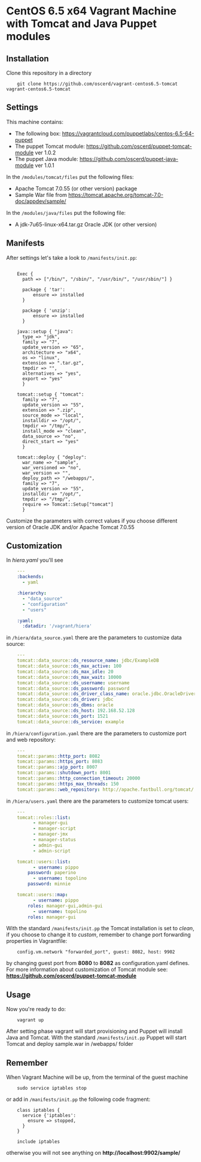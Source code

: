 CentOS 6.5 x64 Vagrant Machine with Tomcat and Java Puppet modules
========================

Installation
-----------------

Clone this repository in a directory 

```shell
	git clone https://github.com/oscerd/vagrant-centos6.5-tomcat vagrant-centos6.5-tomcat
```

Settings
-----------------

This machine contains:

 * The following box: https://vagrantcloud.com/puppetlabs/centos-6.5-64-puppet
 * The puppet Tomcat module: https://github.com/oscerd/puppet-tomcat-module ver 1.0.2
 * The puppet Java module: https://github.com/oscerd/puppet-java-module ver 1.0.1

In the `/modules/tomcat/files` put the following files:

 * Apache Tomcat 7.0.55 (or other version) package
 * Sample War file from https://tomcat.apache.org/tomcat-7.0-doc/appdev/sample/

In the `/modules/java/files` put the following file:

 * A jdk-7u65-linux-x64.tar.gz Oracle JDK (or other version)

Manifests
-----------------

After settings let's take a look to `/manifests/init.pp`:

```puppet

	Exec {
	  path => ["/bin/", "/sbin/", "/usr/bin/", "/usr/sbin/"] }

	  package { 'tar':
	      ensure => installed
	  }

	  package { 'unzip':
	      ensure => installed
	  }

	java::setup { "java":
	  type => "jdk",
	  family => "7",
	  update_version => "65",
	  architecture => "x64",
	  os => "linux",
	  extension => ".tar.gz",
	  tmpdir => "",
	  alternatives => "yes",
	  export => "yes"
	  }

	tomcat::setup { "tomcat":
	  family => "7",
	  update_version => "55",
	  extension => ".zip",
	  source_mode => "local",
	  installdir => "/opt/",
	  tmpdir => "/tmp/",
	  install_mode => "clean",
	  data_source => "no",
	  direct_start => "yes"
	  }

	tomcat::deploy { "deploy":
	  war_name => "sample",
	  war_versioned => "no",
	  war_version => "",
	  deploy_path => "/webapps/",
	  family => "7",
	  update_version => "55",
	  installdir => "/opt/",
	  tmpdir => "/tmp/",
	  require => Tomcat::Setup["tomcat"]
	  }

```

Customize the parameters with correct values if you choose different version of Oracle JDK and/or Apache Tomcat 7.0.55

Customization
-----------------

In _hiera.yaml_ you'll see

```yaml
	---
	:backends:
	  - yaml

	:hierarchy:
	  - "data_source"
	  - "configuration"
	  - "users"

	:yaml:
	  :datadir: '/vagrant/hiera'
```

in `/hiera/data_source.yaml` there are the parameters to customize data source:

```yaml
	---
	tomcat::data_source::ds_resource_name: jdbc/ExampleDB
	tomcat::data_source::ds_max_active: 100
	tomcat::data_source::ds_max_idle: 20
	tomcat::data_source::ds_max_wait: 10000
	tomcat::data_source::ds_username: username
	tomcat::data_source::ds_password: password
	tomcat::data_source::ds_driver_class_name: oracle.jdbc.OracleDriver
	tomcat::data_source::ds_driver: jdbc
	tomcat::data_source::ds_dbms: oracle
	tomcat::data_source::ds_host: 192.168.52.128
	tomcat::data_source::ds_port: 1521
	tomcat::data_source::ds_service: example
```

in `/hiera/configuration.yaml` there are the parameters to customize port and web repository:

```yaml
	---
	tomcat::params::http_port: 8082
	tomcat::params::https_port: 8083
	tomcat::params::ajp_port: 8007
	tomcat::params::shutdown_port: 8001
	tomcat::params::http_connection_timeout: 20000
	tomcat::params::https_max_threads: 150
	tomcat::params::web_repository: http://apache.fastbull.org/tomcat/
```

in `/hiera/users.yaml` there are the parameters to customize tomcat users:

```yaml
	---
	tomcat::roles::list:
	      - manager-gui
	      - manager-script
	      - manager-jmx
	      - manager-status
	      - admin-gui
	      - admin-script

	tomcat::users::list:
	      - username: pippo
		password: paperino
	      - username: topolino
		password: minnie

	tomcat::users::map:
	      - username: pippo
		roles: manager-gui,admin-gui
	      - username: topolino
		roles: manager-gui
```

With the standard `/manifests/init.pp` the Tomcat installation is set to _clean_, if you choose to change it to _custom_, remember to change port forwarding properties in Vagrantfile:

```shell
	config.vm.network "forwarded_port", guest: 8082, host: 9902
```

by changing guest port from __8080__ to __8082__ as configuration.yaml defines. For more information about customization of Tomcat module see: __https://github.com/oscerd/puppet-tomcat-module__

Usage
-----------------

Now you're ready to do:

```shell
	vagrant up
```

After setting phase vagrant will start provisioning and Puppet will install Java and Tomcat. With the standard `/manifests/init.pp` Puppet will start Tomcat and deploy sample.war in /webapps/ folder

Remember
----------------- 

When Vagrant Machine will be up, from the terminal of the guest machine 

```shell
	sudo service iptables stop
```

or add in `/manifests/init.pp` the following code fragment:

```puppet
	class iptables {
	  service {'iptables':
	    ensure => stopped,
	  }
	}

	include iptables
```

otherwise you will not see anything on __http://localhost:9902/sample/__



